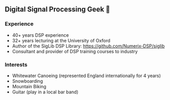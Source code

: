 ## Digital Signal Processing Geek 👋

### Experience

 - 40+ years DSP experience
 - 32+ years lecturing at the University of Oxford
 - Author of the SigLib DSP Library: https://github.com/Numerix-DSP/siglib
 - Consultant and provider of DSP training courses to industry

### Interests

 - Whitewater Canoeing (represented England internationally for 4 years)
 - Snowboarding
 - Mountain Biking
 - Guitar (play in a local bar band)
